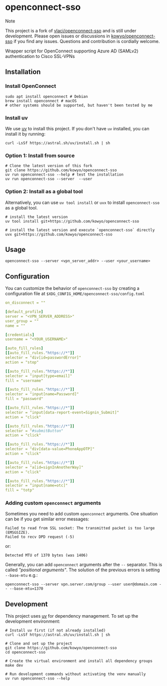 # openconnect-sso

> [!NOTE]
> This project is a fork of [vlaci/openconnect-sso](https://github.com/vlaci/openconnect-sso) and is still under development. Please open issues or discussions in [kowyo/openconnect-sso](https://github.com/kowyo/openconnect-sso) if you find any issues. Questions and contribution is cordially welcome.

Wrapper script for OpenConnect supporting Azure AD (SAMLv2) authentication
to Cisco SSL-VPNs

## Installation

### Install OpenConnect

```shell
sudo apt install openconnect # Debian
brew install openconnect # macOS
# other systems should be supported, but haven't been tested by me
```

### Install uv

We use [uv](https://docs.astral.sh/uv/) to install this project. If you don't have `uv` installed, you can install it by running:

```shell
curl -LsSf https://astral.sh/uv/install.sh | sh
```

### Option 1: Install from source

```shell
# Clone the latest version of this fork
git clone https://github.com/kowyo/openconnect-sso
uv run openconnect-sso --help # test the installation
uv run openconnect-sso --server  --user 
```

### Option 2: Install as a global tool

Alternatively, you can use `uv tool install` or `uvx` to install `openconnect-sso` as a global tool.

```shell
# install the latest version
uv tool install git+https://github.com/kowyo/openconnect-sso

# install the latest version and execute `openconnect-sso` directly
uvx git+https://github.com/kowyo/openconnect-sso
```

## Usage

```shell
openconnect-sso --server <vpn_server_addr> --user <your_username>
```

## Configuration

You can customize the behavior of `openconnect-sso` by creating a configuration file at
`$XDG_CONFIG_HOME/openconnect-sso/config.toml`

```yaml
on_disconnect = ""

[default_profile]
server = "<VPN_SERVER_ADDRESS>"
user_group = ""
name = ""

[credentials]
username = "<YOUR_USERNAME>"

[auto_fill_rules]
[[auto_fill_rules."https://*"]]
selector = "div[id=passwordError]"
action = "stop"

[[auto_fill_rules."https://*"]]
selector = "input[type=email]"
fill = "username"

[[auto_fill_rules."https://*"]]
selector = "input[name=Password]"
fill = "password"

[[auto_fill_rules."https://*"]]
selector = "input[data-report-event=Signin_Submit]"
action = "click"

[[auto_fill_rules."https://*"]]
selector = "#submitButton"
action = "click"

[[auto_fill_rules."https://*"]]
selector = "div[data-value=PhoneAppOTP]"
action = "click"

[[auto_fill_rules."https://*"]]
selector = "a[id=signInAnotherWay]"
action = "click"

[[auto_fill_rules."https://*"]]
selector = "input[name=otc]"
fill = "totp"
```

### Adding custom `openconnect` arguments

Sometimes you need to add custom `openconnect` arguments. One situation can be if you get similar error messages:

```shell
Failed to read from SSL socket: The transmitted packet is too large (EMSGSIZE).
Failed to recv DPD request (-5)
```

or:

```shell
Detected MTU of 1370 bytes (was 1406)
```

Generally, you can add `openconnect` arguments after the `--` separator. This is called _"positional arguments"_. The
solution of the previous errors is setting `--base-mtu` e.g.:

```shell
openconnect-sso --server vpn.server.com/group --user user@domain.com -- --base-mtu=1370
```

## Development

This project uses [uv](https://docs.astral.sh/uv/) for dependency management. To set up the development environment:

```shell
# Install uv first (if not already installed)
curl -LsSf https://astral.sh/uv/install.sh | sh

# Clone and set up the project
git clone https://github.com/kowyo/openconnect-sso
cd openconnect-sso

# Create the virtual environment and install all dependency groups
make dev

# Run development commands without activating the venv manually
uv run openconnect-sso --help
```
